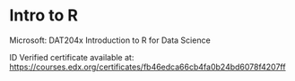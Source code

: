 # Intro to R

Microsoft: DAT204x Introduction to R for Data Science

ID Verified certificate available at: https://courses.edx.org/certificates/fb46edca66cb4fa0b24bd6078f4207ff